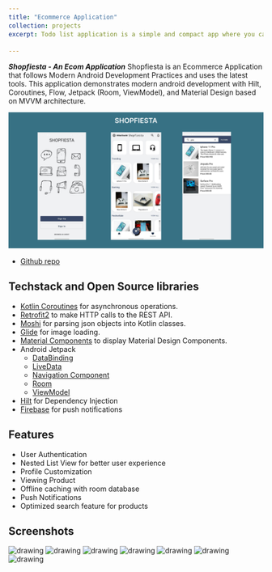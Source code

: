 ```yaml
---
title: "Ecommerce Application"
collection: projects
excerpt: Todo list application is a simple and compact app where you can set reminders. The tasks are categorized such that the user can view tasks on priority basis. <br/><br/> ![shopfiesta](/images/shopfiesta.png)

---
```


***Shopfiesta - An Ecom Application***
Shopfiesta is an Ecommerce Application that follows Modern Android Development Practices and uses the latest tools. This application demonstrates modern android development with Hilt, Coroutines, Flow, Jetpack (Room, ViewModel), and Material Design based on MVVM architecture.

![shopfiesta](/images/shopfiesta.png)


* [Github repo](https://github.com/MelDashti/e-commerce-app)


## Techstack and Open Source libraries

- [Kotlin Coroutines](https://github.com/Kotlin/kotlinx.coroutines) for asynchronous operations.
- [Retrofit2](https://github.com/square/retrofit) to make HTTP calls to the REST API.
- [Moshi](https://github.com/square/moshi) for parsing json objects into Kotlin classes. 
- [Glide](https://github.com/bumptech/glide) for image loading.
- [Material Components](https://github.com/material-components/material-components-android)
 to display Material Design Components.
- Android Jetpack
    - [DataBinding](https://developer.android.com/topic/libraries/data-binding)
    - [LiveData](https://developer.android.com/topic/libraries/architecture/livedata)
    - [Navigation Component](https://developer.android.com/guide/navigation)
    - [Room](https://developer.android.com/topic/libraries/architecture/room)
    - [ViewModel](https://developer.android.com/topic/libraries/architecture/viewmodel)
- [Hilt](https://developer.android.com/training/dependency-injection/hilt-android) for
 Dependency Injection
- [Firebase](https://firebase.google.com/docs/cloud-messaging) for push notifications

## Features
- User Authentication
- Nested List View for better user experience
- Profile Customization
- Viewing Product
- Offline caching with room database
- Push Notifications
- Optimized search feature for products

## Screenshots

<img src="https://github.com/MelDashti/e-commerce-app/blob/master/Screenshots/image034.png" alt="drawing" width="200"/> <img src="https://github.com/MelDashti/e-commerce-app/blob/master/Screenshots/image035.png" alt="drawing" width="200"/>
<img src="https://github.com/MelDashti/e-commerce-app/blob/master/Screenshots/image040.png" alt="drawing" width="200"/>
<img src="https://github.com/MelDashti/e-commerce-app/blob/master/Screenshots/image037.png" alt="drawing" width="200"/>
<img src="https://github.com/MelDashti/e-commerce-app/blob/master/Screenshots/image038.png" alt="drawing" width="200"/>
<img src="https://github.com/MelDashti/e-commerce-app/blob/master/Screenshots/image039.png" alt="drawing" width="200"/>
<img src="https://github.com/MelDashti/e-commerce-app/blob/master/Screenshots/image041.png" alt="drawing" width="200"/>









